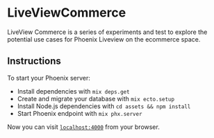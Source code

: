 # LiveViewCommerce

LiveView Commerce is a series of experiments and test to explore the potential use cases for Phoenix Liveview on the ecommerce space. 


## Instructions

To start your Phoenix server:

  * Install dependencies with `mix deps.get`
  * Create and migrate your database with `mix ecto.setup`
  * Install Node.js dependencies with `cd assets && npm install`
  * Start Phoenix endpoint with `mix phx.server`

Now you can visit [`localhost:4000`](http://localhost:4000) from your browser.